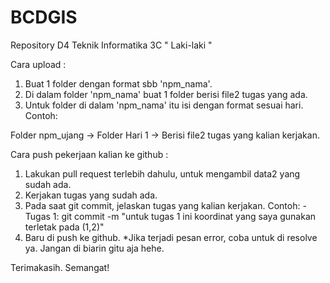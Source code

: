 # BCDGIS
Repository D4 Teknik Informatika 3C " Laki-laki "

Cara upload :
1. Buat 1 folder dengan format sbb 'npm_nama'.
2. Di dalam folder 'npm_nama' buat 1 folder berisi file2 tugas yang ada.
3. Untuk folder di dalam 'npm_nama' itu isi dengan format sesuai hari. Contoh:

Folder npm_ujang -> Folder Hari 1 -> Berisi file2 tugas yang kalian kerjakan.

Cara push pekerjaan kalian ke github :
1. Lakukan pull request terlebih dahulu, untuk mengambil data2 yang sudah ada.
2. Kerjakan tugas yang sudah ada.
3. Pada saat git commit, jelaskan tugas yang kalian kerjakan. Contoh:
-Tugas 1: git commit -m "untuk tugas 1 ini koordinat yang saya gunakan terletak pada (1,2)"
4. Baru di push ke github. *Jika terjadi pesan error, coba untuk di resolve ya. Jangan di biarin gitu aja hehe.

Terimakasih. Semangat! 
